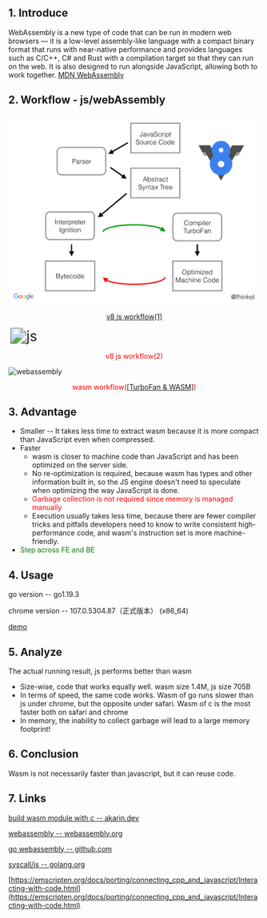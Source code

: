 ## 	1. Introduce

WebAssembly is a new type of code that can be run in modern web browsers — it is a low-level assembly-like language with a compact binary format that runs with near-native performance and provides languages such as C/C++, C# and Rust with a compilation target so that they can run on the web. It is also designed to run alongside JavaScript, allowing both to work together. [MDN WebAssembly](https://developer.mozilla.org/en-US/docs/WebAssembly)

## 2.  Workflow - js/webAssembly

![	](img/image-20221005170809780.png)
<p style="text-align: center; color: red"><a href='https://medium.com/dailyjs/understanding-v8s-bytecode-317d46c94775'>v8 js workflow(1)</a></p>


​	<img src="./img/jsflow.png" alt="js" style="zoom:200%;" />

<p style="text-align: center; color: red">v8 js workflow(2)</p>

![webassembly](img/webAssemblyflow.png)

<p style="text-align: center; color: red">wasm workflow(<a href='https://v8.dev/docs/wasm-compilation-pipeline'>[TurboFan & WASM]</a>)</p>

## 3. Advantage

- Smaller -- It takes less time to extract wasm because it is more compact than JavaScript even when compressed.
- Faster
  - wasm is closer to machine code than JavaScript and has been optimized on the server side.
  - No re-optimization is required, because wasm has types and other information built in, so the JS engine doesn't need to speculate when optimizing the way JavaScript is done.
  - <span style="color: red">Garbage collection is not required since memory is managed manually</span>
  - Execution usually takes less time, because there are fewer compiler tricks and pitfalls developers need to know to write consistent high-performance code, and wasm's instruction set is more machine-friendly.
- <span style="color: green">Step across FE and BE</span>

## 4. Usage

go version -- go1.19.3

chrome version -- 107.0.5304.87（正式版本） (x86_64)

[demo](http://127.0.0.1:8000)

## 5. Analyze

The actual running result, js performs better than wasm

+ Size-wise, code that works equally well. wasm size 1.4M, js size 705B
+ In terms of speed, the same code works. Wasm of go runs slower than js under chrome, but the opposite under safari. Wasm of c is the most faster both on safari and chrome
+ In memory, the inability to collect garbage will lead to a large memory footprint! 

## 6.  Conclusion

Wasm is not necessarily faster than javascript, but it can reuse code.

## 7. Links

[build wasm module with c -- akarin.dev](https://akarin.dev/2020/10/10/build-webassembly-module-with-c/)

[webassembly -- webassembly.org](https://webassembly.org/)

[go webassembly -- github.com](https://github.com/golang/go/wiki/WebAssembly)

[syscall/js -- golang.org](https://pkg.go.dev/syscall/js)

[https://emscripten.org/docs/porting/connecting_cpp_and_javascript/Interacting-with-code.html](https://emscripten.org/docs/porting/connecting_cpp_and_javascript/Interacting-with-code.html)